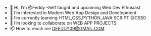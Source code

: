 - 👋 Hi, I’m @Feddy -Self taught and upcoming Web Dev Ethusiast
- 👀 I’m interested in Modern Web App Design and Development
- 🌱 I’m currently learning HTML,CSS,PYTHON,JAVA SCRIPT @CS50 
- 💞️ I’m looking to collaborate on WEB APP PROJECTS
- 📫 How to reach me OFEDDY09@GMAIL.COM

<!---
ofeddy/ofeddy is a ✨ special ✨ repository because its `README.md` (this file) appears on your GitHub profile.
You can click the Preview link to take a look at your changes.
--->
